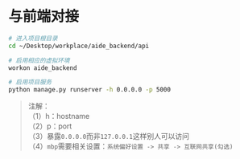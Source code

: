 # 与前端对接

```bash
# 进入项目根目录
cd ~/Desktop/workplace/aide_backend/api

# 启用相应的虚拟环境
workon aide_backend 

# 启用项目服务
python manage.py runserver -h 0.0.0.0 -p 5000
```
>注解：    
（1）h：hostname      
（2）p：port     
（3）暴露`0.0.0.0`而非`127.0.0.1`这样别人可以访问    
（4）`mbp`需要相关设置：`系统偏好设置 -> 共享 -> 互联网共享(勾选)`  
 
